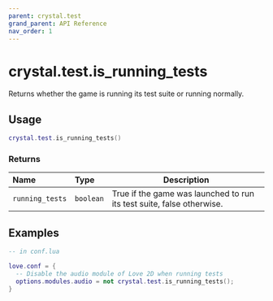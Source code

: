 ```yaml
---
parent: crystal.test
grand_parent: API Reference
nav_order: 1
---
```


# crystal.test.is_running_tests

Returns whether the game is running its test suite or running normally.

## Usage

```lua
crystal.test.is_running_tests()
```

### Returns

| Name            | Type      | Description                                                           |
| :-------------- | :-------- | --------------------------------------------------------------------- |
| `running_tests` | `boolean` | True if the game was launched to run its test suite, false otherwise. |

## Examples

```lua
-- in conf.lua

love.conf = {
  -- Disable the audio module of Love 2D when running tests
  options.modules.audio = not crystal.test.is_running_tests();
}
```

